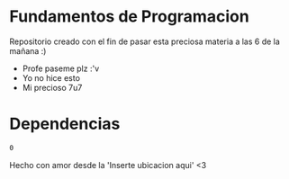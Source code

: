 # Fundamentos de Programacion 

Repositorio creado con el fin de pasar esta preciosa materia a las 6 de la mañana :)

  - Profe paseme plz :'v
  - Yo no hice esto
  - Mi precioso 7u7

# Dependencias
```sh
0
```
Hecho con amor desde la 'Inserte ubicacion aqui' <3 
